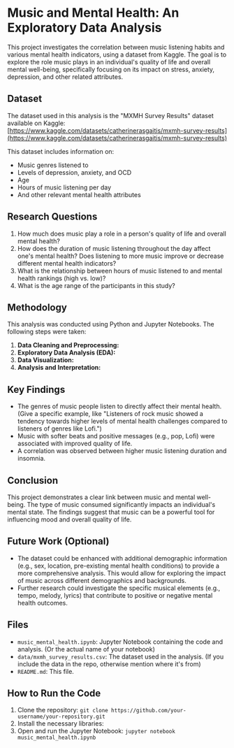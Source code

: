 # Music and Mental Health: An Exploratory Data Analysis

This project investigates the correlation between music listening habits and various mental health indicators, using a dataset from Kaggle. 
The goal is to explore the role music plays in an individual's quality of life and overall mental well-being, specifically focusing on its impact on stress, anxiety, depression, and other related attributes.

## Dataset

The dataset used in this analysis is the "MXMH Survey Results" dataset available on Kaggle: [https://www.kaggle.com/datasets/catherinerasgaitis/mxmh-survey-results](https://www.kaggle.com/datasets/catherinerasgaitis/mxmh-survey-results)

This dataset includes information on:

* Music genres listened to
* Levels of depression, anxiety, and OCD
* Age
* Hours of music listening per day
* And other relevant mental health attributes

## Research Questions

1. How much does music play a role in a person's quality of life and overall mental health?
2. How does the duration of music listening throughout the day affect one's mental health?  Does listening to more music improve or decrease different mental health indicators?
3. What is the relationship between hours of music listened to and mental health rankings (high vs. low)?
4. What is the age range of the participants in this study?

## Methodology

This analysis was conducted using Python and Jupyter Notebooks. The following steps were taken:

1. **Data Cleaning and Preprocessing:**  
2. **Exploratory Data Analysis (EDA):** 
3. **Data Visualization:** 
4. **Analysis and Interpretation:** 

## Key Findings

* The genres of music people listen to directly affect their mental health.  (Give a specific example, like "Listeners of rock music showed a tendency towards higher levels of mental health challenges compared to listeners of genres like Lofi.")
* Music with softer beats and positive messages (e.g., pop, Lofi) were associated with improved quality of life.
* A correlation was observed between higher music listening duration and insomnia.

## Conclusion

This project demonstrates a clear link between music and mental well-being. The type of music consumed significantly impacts an individual's mental state.  The findings suggest that music can be a powerful tool for influencing mood and overall quality of life.

## Future Work (Optional)

* The dataset could be enhanced with additional demographic information (e.g., sex, location, pre-existing mental health conditions) to provide a more comprehensive analysis.  This would allow for exploring the impact of music across different demographics and backgrounds.
* Further research could investigate the specific musical elements (e.g., tempo, melody, lyrics) that contribute to positive or negative mental health outcomes.

## Files

* `music_mental_health.ipynb`: Jupyter Notebook containing the code and analysis. (Or the actual name of your notebook)
* `data/mxmh_survey_results.csv`: The dataset used in the analysis. (If you include the data in the repo, otherwise mention where it's from)
* `README.md`: This file.

## How to Run the Code

1. Clone the repository: `git clone https://github.com/your-username/your-repository.git`
2. Install the necessary libraries: 
3. Open and run the Jupyter Notebook: `jupyter notebook music_mental_health.ipynb`


